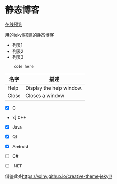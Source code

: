# 静态博客

[在线预览](https://galan99.github.io/)

用的jekyll搭建的静态博客

- 列表1
- 列表2
- 列表3

```java (type)
    code here
```

| 名字 | 描述          |
| ------------- | ----------- |
| Help      | Display the help window.|
| Close     | Closes a window     |

- [x] C
- x] C++
- [x] Java
- [x] Qt
- [x] Android
- [ ] C#
- [ ] .NET


借鉴此处<https://volny.github.io/creative-theme-jekyll/>


